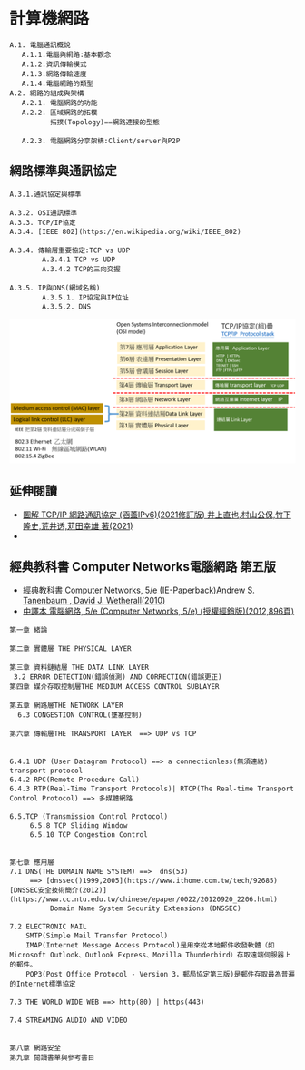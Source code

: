 # 計算機網路
```
A.1. 電腦通訊概說
   A.1.1.電腦與網路:基本觀念
   A.1.2.資訊傳輸模式
   A.1.3.網路傳輸速度
   A.1.4.電腦網路的類型
A.2. 網路的組成與架構
   A.2.1. 電腦網路的功能
   A.2.2. 區域網路的拓樸
          拓撲(Topology)==網路連接的型態

   A.2.3. 電腦網路分享架構:Client/server與P2P
```


## 網路標準與通訊協定
```
A.3.1.通訊協定與標準

A.3.2. OSI通訊標準
A.3.3. TCP/IP協定
A.3.4. [IEEE 802](https://en.wikipedia.org/wiki/IEEE_802)
   
A.3.4. 傳輸層重要協定:TCP vs UDP
        A.3.4.1 TCP vs UDP
        A.3.4.2 TCP的三向交握

A.3.5. IP與DNS(網域名稱)
        A.3.5.1. IP協定與IP位址
        A.3.5.2. DNS
```

![通訊協定](通訊協定.png)


## 延伸閱讀

- [圖解 TCP/IP 網路通訊協定 (涵蓋IPv6)(2021修訂版) 井上直也,村山公保,竹下隆史,荒井透,苅田幸雄 著(2021) ](https://www.tenlong.com.tw/products/9789865027063)
- [](https://mrcet.com/downloads/digital_notes/CSE/III%20Year/COMPUTER%20NETWORKS%20NOTES.pdf)

## 經典教科書 Computer Networks電腦網路 第五版

- [經典教科書 Computer Networks, 5/e (IE-Paperback)Andrew S. Tanenbaum , David J. Wetherall(2010)](https://www.tenlong.com.tw/products/9780132553179)
- [中譯本 電腦網路, 5/e (Computer Networks, 5/e) (授權經銷版)(2012,896頁)](https://www.tenlong.com.tw/products/9789862800973) 
```
第一章 緒論

第二章 實體層 THE PHYSICAL LAYER

第三章 資料鏈結層 THE DATA LINK LAYER
 3.2 ERROR DETECTION(錯誤偵測) AND CORRECTION(錯誤更正)
第四章 媒介存取控制層THE MEDIUM ACCESS CONTROL SUBLAYER

第五章 網路層THE NETWORK LAYER
  6.3 CONGESTION CONTROL(壅塞控制)

第六章 傳輸層THE TRANSPORT LAYER  ==> UDP vs TCP


6.4.1 UDP (User Datagram Protocol) ==> a connectionless(無須連結) transport protocol
6.4.2 RPC(Remote Procedure Call)
6.4.3 RTP(Real-Time Transport Protocols)| RTCP(The Real-time Transport Control Protocol) ==> 多媒體網路

6.5.TCP (Transmission Control Protocol)
     6.5.8 TCP Sliding Window
     6.5.10 TCP Congestion Control


第七章 應用層
7.1 DNS(THE DOMAIN NAME SYSTEM) ==>  dns(53) 
     ==> [dnssec()1999,2005](https://www.ithome.com.tw/tech/92685)  [DNSSEC安全技術簡介(2012)](https://www.cc.ntu.edu.tw/chinese/epaper/0022/20120920_2206.html)
          Domain Name System Security Extensions (DNSSEC)

7.2 ELECTRONIC MAIL
    SMTP(Simple Mail Transfer Protocol)
    IMAP(Internet Message Access Protocol)是用來從本地郵件收發軟體（如Microsoft Outlook、Outlook Express、Mozilla Thunderbird）存取遠端伺服器上的郵件。
    POP3(Post Office Protocol - Version 3，郵局協定第三版)是郵件存取最為普遍的Internet標準協定

7.3 THE WORLD WIDE WEB ==> http(80) | https(443)

7.4 STREAMING AUDIO AND VIDEO


第八章 網路安全
第九章 閱讀書單與參考書目
```

